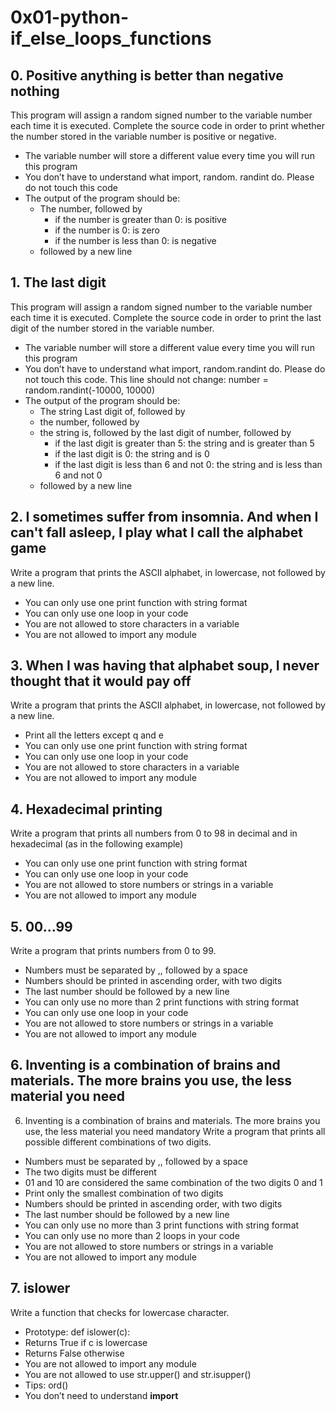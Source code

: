 # 0x01-python-if_else_loops_functions

## 0. Positive anything is better than negative nothing
This program will assign a random signed number to the variable number each time it is executed. Complete the source code in order to print whether the number stored in the variable number is positive or negative.

* The variable number will store a different value every time you will run this program
* You don’t have to understand what import, random. randint do. Please do not touch this code
* The output of the program should be:
    * The number, followed by
        * if the number is greater than 0: is positive
        * if the number is 0: is zero
        * if the number is less than 0: is negative
    * followed by a new line

## 1. The last digit
This program will assign a random signed number to the variable number each time it is executed. Complete the source code in order to print the last digit of the number stored in the variable number.

* The variable number will store a different value every time you will run this program
* You don’t have to understand what import, random.randint do. Please do not touch this code. This line should not change: number = random.randint(-10000, 10000)
* The output of the program should be:
    * The string Last digit of, followed by
    * the number, followed by
    * the string is, followed by the last digit of number, followed by
        * if the last digit is greater than 5: the string and is greater than 5
        * if the last digit is 0: the string and is 0
        * if the last digit is less than 6 and not 0: the string and is less than 6 and not 0
    * followed by a new line

## 2. I sometimes suffer from insomnia. And when I can't fall asleep, I play what I call the alphabet game
Write a program that prints the ASCII alphabet, in lowercase, not followed by a new line.

* You can only use one print function with string format
* You can only use one loop in your code
* You are not allowed to store characters in a variable
* You are not allowed to import any module

## 3. When I was having that alphabet soup, I never thought that it would pay off
Write a program that prints the ASCII alphabet, in lowercase, not followed by a new line.

* Print all the letters except q and e
* You can only use one print function with string format
* You can only use one loop in your code
* You are not allowed to store characters in a variable
* You are not allowed to import any module

## 4. Hexadecimal printing
Write a program that prints all numbers from 0 to 98 in decimal and in hexadecimal (as in the following example)

* You can only use one print function with string format
* You can only use one loop in your code
* You are not allowed to store numbers or strings in a variable
* You are not allowed to import any module

## 5. 00...99
Write a program that prints numbers from 0 to 99.

* Numbers must be separated by ,, followed by a space
* Numbers should be printed in ascending order, with two digits
* The last number should be followed by a new line
* You can only use no more than 2 print functions with string format
* You can only use one loop in your code
* You are not allowed to store numbers or strings in a variable
* You are not allowed to import any module

## 6. Inventing is a combination of brains and materials. The more brains you use, the less material you need
6. Inventing is a combination of brains and materials. The more brains you use, the less material you need
mandatory
Write a program that prints all possible different combinations of two digits.

* Numbers must be separated by ,, followed by a space
* The two digits must be different
* 01 and 10 are considered the same combination of the two digits 0 and 1
* Print only the smallest combination of two digits
* Numbers should be printed in ascending order, with two digits
* The last number should be followed by a new line
* You can only use no more than 3 print functions with string format
* You can only use no more than 2 loops in your code
* You are not allowed to store numbers or strings in a variable
* You are not allowed to import any module

## 7. islower
Write a function that checks for lowercase character.

* Prototype: def islower(c):
* Returns True if c is lowercase
* Returns False otherwise
* You are not allowed to import any module
* You are not allowed to use str.upper() and str.isupper()
* Tips: ord()
* You don’t need to understand __import__